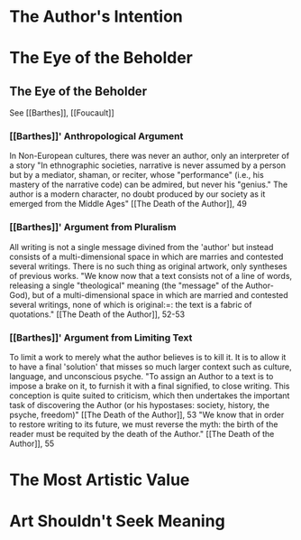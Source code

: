 # The Author's Intention

# The Eye of the Beholder

## The Eye of the Beholder
See [[Barthes]], [[Foucault]]

### [[Barthes]]' Anthropological Argument
In Non-European cultures, there was never an author, only an interpreter of a story
	"In ethnographic societies, narrative is never assumed by a person but by a mediator, shaman, or reciter, whose "performance" (i.e., his mastery of the narrative code) can be admired, but never his "genius." The author is a modern character, no doubt produced by our society as it emerged from the Middle Ages"
		[[The Death of the Author]],  49

### [[Barthes]]' Argument from Pluralism
All writing is not a single message divined from the 'author' but instead consists of a multi-dimensional space in which are marries and contested several writings. There is no such thing as original artwork, only syntheses of previous works.
	"We know now that a text consists not of a line of words, releasing a single "theological" meaning (the "message" of the Author-God), but of a multi-dimensional space in which are married and contested several writings, none of which is original:=: the text is a fabric of quotations." 
		[[The Death of the Author]],  52-53

### [[Barthes]]' Argument from Limiting Text
To limit a work to merely what the author believes is to kill it. It is to allow it to have a final 'solution' that misses so much larger context such as culture, language, and unconscious psyche.
	"To assign an Author to a text is to impose a brake on it, to furnish it with a final signified, to close writing. This conception is quite suited to criticism, which then undertakes the important task of discovering the Author (or his hypostases: society, history, the psyche, freedom)"
		 [[The Death of the Author]], 53
	"We know that in order to restore writing to its future, we must reverse the myth: the birth of the reader must be requited by the death of the Author."
		[[The Death of the Author]], 55

# The Most Artistic Value

# Art Shouldn't Seek Meaning

